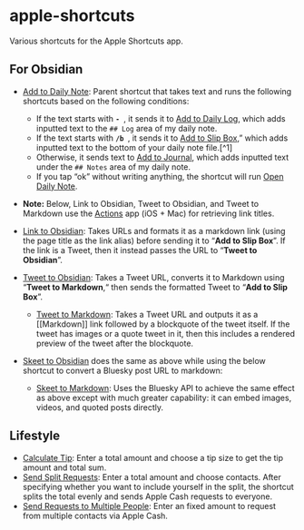 # apple-shortcuts
Various shortcuts for the Apple Shortcuts app.

## For Obsidian
- [Add to Daily Note](https://www.icloud.com/shortcuts/305c023239b1439886f125bec57afd2e): Parent shortcut that takes text and runs the following shortcuts based on the following conditions:
	- If the text starts with **`- `**, it sends it to [Add to Daily Log](https://www.icloud.com/shortcuts/f880490899104093b02ec13916d0761e), which adds inputted text to the `## Log` area of my daily note.
	- If the text starts with **`/b `**, it sends it to [Add to Slip Box](https://www.icloud.com/shortcuts/417a8d5a182446eb88b419afca0aea70),” which adds inputted text to the bottom of your daily note file.[^1]
	- Otherwise, it sends text to [Add to Journal](https://www.icloud.com/shortcuts/f00f4dcfd69b424e869d07ac009883bf), which adds inputted text under the `## Notes` area of my daily note.  
	- If you tap “ok” without writing anything, the shortcut will run [Open Daily Note](https://www.icloud.com/shortcuts/d04de9f3057d4a3bac360521082c6bb1).  

- **Note:** Below, Link to Obsidian, Tweet to Obsidian, and Tweet to Markdown use the [Actions](https://apps.apple.com/us/app/actions/id1586435171) app (iOS + Mac) for retrieving link titles.
- [Link to Obsidian](https://www.icloud.com/shortcuts/a376a2ab4ad643b2a6ccf5b20cc92a54): Takes URLs and formats it as a markdown link (using the page title as the link alias) before sending it to “**Add to Slip Box**”. If the link is a Tweet, then it instead passes the URL to “**Tweet to Obsidian**”.
- [Tweet to Obsidian](https://www.icloud.com/shortcuts/f231761b70ab41b3a1ece6baee87b24e): Takes a Tweet URL, converts it to Markdown using “**Tweet to Markdown**,“ then sends the formatted Tweet to “**Add to Slip Box**”.
	- [Tweet to Markdown](https://www.icloud.com/shortcuts/5ecde07951ea47bf872c668a10ed6ca1): Takes a Tweet URL and outputs it as a [[Markdown]] link followed by a blockquote of the tweet itself. If the tweet has images or a quote tweet in it, then this includes a rendered preview of the tweet after the blockquote.
- [Skeet to Obsidian](https://www.icloud.com/shortcuts/a376a2ab4ad643b2a6ccf5b20cc92a54) does the same as above while using the below shortcut to convert a Bluesky post URL to markdown:
    - [Skeet to Markdown](https://www.icloud.com/shortcuts/ec662b3fe4e6423b900e2857ad42274d): Uses the Bluesky API to achieve the same effect as above except with much greater capability: it can embed images, videos, and quoted posts directly.

## Lifestyle
- [Calculate Tip](https://www.icloud.com/shortcuts/bca824e768c849d3a3bde57f08a15845): Enter a total amount and choose a tip size to get the tip amount and total sum.
- [Send Split Requests](https://www.icloud.com/shortcuts/4e6ac2eb93984133a43668aaec8ef7d2): Enter a total amount and choose contacts. After specifying whether you want to include yourself in the split, the shortcut splits the total evenly and sends Apple Cash requests to everyone.
- [Send Requests to Multiple People](https://www.icloud.com/shortcuts/ccc85c455f3e40e7b2805d294303d071): Enter an fixed amount to request from multiple contacts via Apple Cash.
